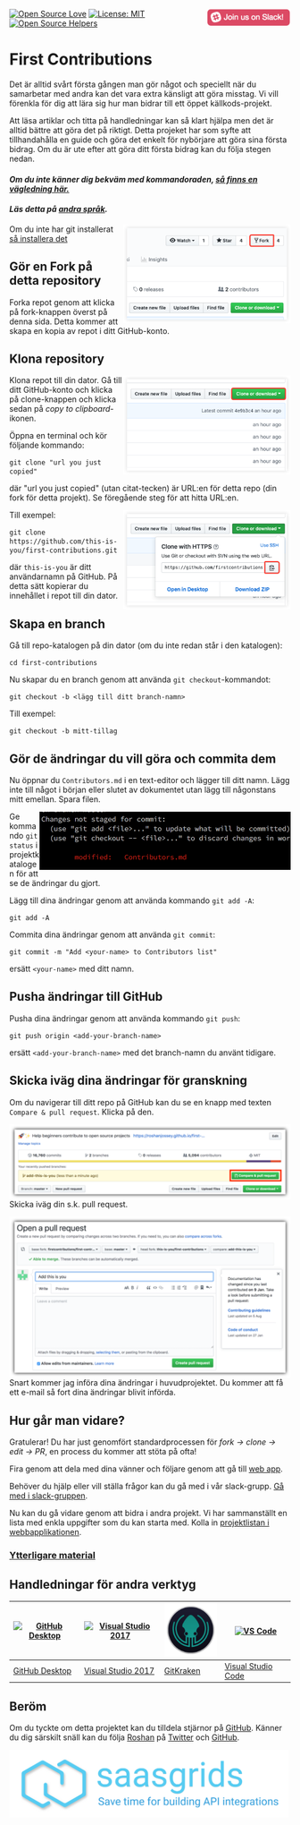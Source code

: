 [![Open Source Love](https://badges.frapsoft.com/os/v1/open-source.svg?v=103)](https://github.com/ellerbrock/open-source-badges/)
[<img align="right" width="150" src="../assets/join-slack-team.png">](https://join.slack.com/t/firstcontributors/shared_invite/enQtMzE1MTYwNzI3ODQ0LTZiMDA2OGI2NTYyNjM1MTFiNTc4YTRhZTg4OWZjMzA0ZWZmY2UxYzVkMzI1ZmVmOWI4ODdkZWQwNTM2NDVmNjY)
[![License: MIT](https://img.shields.io/badge/License-MIT-green.svg)](https://opensource.org/licenses/MIT)
[![Open Source Helpers](https://www.codetriage.com/roshanjossey/first-contributions/badges/users.svg)](https://www.codetriage.com/roshanjossey/first-contributions)


# First Contributions

Det är alltid svårt första gången man gör något och speciellt när du samarbetar med andra kan det vara extra känsligt att göra misstag. Vi vill förenkla för dig att lära sig hur man bidrar till ett öppet källkods-projekt.

Att läsa artiklar och titta på handledningar kan så klart hjälpa men det är alltid bättre att göra det på riktigt. Detta projeket har som syfte att tillhandahålla en guide och göra det enkelt för nybörjare att göra sina första bidrag. Om du är ute efter att göra ditt första bidrag kan du följa stegen nedan.


#### *Om du inte känner dig bekväm med kommandoraden, [så finns en vägledning här.]( #tutorials-using-other-tools )*

#### *Läs detta på [andra språk](../Translations.md).*

<img align="right" width="300" src="../assets/fork.png" alt="fork this repository" />

Om du inte har git installerat [så installera det]( https://help.github.com/articles/set-up-git/ )

## Gör en Fork på detta repository

Forka repot genom att klicka på fork-knappen överst på denna sida.
Detta kommer att skapa en kopia av repot i ditt GitHub-konto.

## Klona repository

<img align="right" width="300" src="../assets/clone.png" alt="clone this repository" />

Klona repot till din dator. Gå till ditt GitHub-konto och klicka på clone-knappen och klicka sedan på *copy to clipboard*-ikonen.

Öppna en terminal och kör följande kommando:

```
git clone "url you just copied"
```
där "url you just copied" (utan citat-tecken) är URL:en för detta repo (din fork för detta projekt). Se föregående steg för att hitta URL:en.

<img align="right" width="300" src="../assets/copy-to-clipboard.png" alt="copy URL to clipboard" />

Till exempel:
```
git clone https://github.com/this-is-you/first-contributions.git
```
där `this-is-you` är ditt användarnamn på GitHub. På detta sätt kopierar du innehållet i repot till din dator.

## Skapa en branch

Gå till repo-katalogen på din dator (om du inte redan står i den katalogen):

```
cd first-contributions
```

Nu skapar du en branch genom att använda `git checkout`-kommandot:
```
git checkout -b <lägg till ditt branch-namn>
```

Till exempel:
```
git checkout -b mitt-tillag
```

## Gör de ändringar du vill göra och commita dem

Nu öppnar du `Contributors.md` i en text-editor och lägger till ditt namn. Lägg inte till något i början eller slutet av dokumentet utan lägg till någonstans mitt emellan. Spara filen.

<img align="right" width="450" src="../assets/git-status.png" alt="git status" />

Ge kommando `git status` i projektkatalogen för att se de ändringar du gjort.


Lägg till dina ändringar genom att använda kommando `git add -A`:

```
git add -A
```

Commita dina ändringar genom att använda `git commit`:
```
git commit -m "Add <your-name> to Contributors list"
```
ersätt `<your-name>` med ditt namn.

## Pusha ändringar till GitHub

Pusha dina ändringar genom att använda kommando `git push`:
```
git push origin <add-your-branch-name>
```
ersätt `<add-your-branch-name>` med det branch-namn du använt tidigare.

## Skicka iväg dina ändringar för granskning

Om du navigerar till ditt repo på GitHub kan du se en knapp med texten `Compare & pull request`. Klicka på den.

<img style="float: right;" src="../assets/compare-and-pull.png" alt="create a pull request" />

Skicka iväg din s.k. pull request.

<img style="float: right;" src="../assets/submit-pull-request.png" alt="submit pull request" />

Snart kommer jag införa dina ändringar i huvudprojektet. Du kommer att få ett e-mail så fort dina ändringar blivit införda.

## Hur går man vidare?

Gratulerar! Du har just genomfört standardprocessen för _fork -> clone -> edit -> PR_, en process du kommer att stöta på ofta!

Fira genom att dela med dina vänner och följare genom att gå till [web app](https://roshanjossey.github.io/first-contributions/#social-share).

Behöver du hjälp eller vill ställa frågor kan du gå med i vår slack-grupp. [Gå med i slack-gruppen](https://join.slack.com/t/firstcontributors/shared_invite/enQtMzE1MTYwNzI3ODQ0LTZiMDA2OGI2NTYyNjM1MTFiNTc4YTRhZTg4OWZjMzA0ZWZmY2UxYzVkMzI1ZmVmOWI4ODdkZWQwNTM2NDVmNjY).

Nu kan du gå vidare genom att bidra i andra projekt. Vi har sammanställt en lista med enkla uppgifter som du kan starta med. Kolla in [projektlistan i webbapplikationen](https://roshanjossey.github.io/first-contributions/#project-list).

### [Ytterligare material](additional-material/git_workflow_scenarios/additional-material.md)

## Handledningar för andra verktyg

|<a href="../github-desktop-tutorial.md"><img alt="GitHub Desktop" src="https://desktop.github.com/images/desktop-icon.svg" width="100"></a>|<a href="../github-windows-vs2017-tutorial.md"><img alt="Visual Studio 2017" src="https://upload.wikimedia.org/wikipedia/commons/thumb/c/cd/Visual_Studio_2017_Logo.svg/800px-Visual_Studio_2017_Logo.svg.png" width="95px"></a>|<a href="../gitkraken-tutorial.md"><img alt="GitKraken" src="../assets/gk-icon.png" width="100"></a>|<a href="../github-windows-vs-code-tutorial.md"><img alt="VS Code" src="https://upload.wikimedia.org/wikipedia/commons/2/2d/Visual_Studio_Code_1.18_icon.svg" width=100></a>|
|---|---|---|---|
|[GitHub Desktop](../github-desktop-tutorial.md)|[Visual Studio 2017](../github-windows-vs2017-tutorial.md)|[GitKraken](../gitkraken-tutorial.md)|[Visual Studio Code](../github-windows-vs-code-tutorial.md)|

## Beröm

Om du tyckte om detta projektet kan du tilldela stjärnor på [GitHub](https://github.com/Roshanjossey/first-contributions).
Känner du dig särskilt snäll kan du följa [Roshan](https://roshanjossey.github.io/) på
[Twitter](https://twitter.com/sudo__bangbang) och
[GitHub](https://github.com/roshanjossey).

<a href="http://saasgrids.com"> <img alt="https://app.saasgrids.com" src="../assets/saasgrids-banner.png" width="500"></a>
